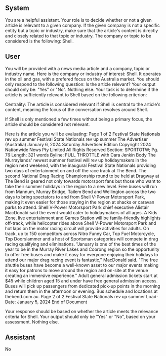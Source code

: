 ## System

You are a helpful assistant. Your role is to decide whether or not a given article is relevant to a given company. If the given company is not a specific entity but a topic or industry, make sure that the article's content is directly and closely related to that topic or industry. The company or topic to be considered is the following: Shell.

## User


You will be provided with a news media article and a company, topic or industry name. Here is the company or industry of interest: Shell. It operates in the oil and gas, with a prefered focus on the Australia market. You should only respond to the following question: Is the article relevant? Your output should only be: "Yes" or "No". Nothing else. Your task is to determine if the article is sufficiently relevant to Shell based on the following criterion:

Centrality: The article is considered relevant if Shell is central to the article's content, meaning the focus of the conversation revolves around Shell.

If Shell is only mentioned a few times without being a primary focus, the article should be considered not relevant.

Here is the article you will be evaluating: Page 1 of 2
Festival State Nationals rev up summer
Festival State Nationals rev up summer
The Advertiser (Australia)
January 6, 2024 Saturday
Advertiser Edition
Copyright 2024 Nationwide News Pty Limited All Rights Reserved
Section: SPORTOTW; Pg. 76
Length: 321 words
Byline: FULL THROTTLE with Cara Jenkin
Body
The Murraylands' newest summer festival will rev up holidaymakers in the region next weekend, with the inaugural 
Festival State Nationals providing two days of entertainment on and off the race track at The Bend.
The second National Drag Racing Championship round to be held at Dragway at The Bend is geared not only 
towards motorsport fans but those who want to take their summer holidays in the region to a new level.
Free buses will run from Mannum, Murray Bridge, Tailem Bend and Wellington across the two days to bring 
spectators to and from Shell V-Power Motorsport Park, making it even easier for those staying in the region at 
shacks or caravan parks to attend.
Shell V-Power Motorsport Park chief executive Alistair MacDonald said the event would cater to holidaymakers of 
all ages.
A Kids Zone, live entertainment and Games Station will be family-friendly highlights off-track, while helicopter rides 
above Shell V-Power Motorsport Park and hot laps on the motor racing circuit will provide activities for adults. On 
track, up to 150 competitors across Nitro Funny Car, Top Fuel Motorcycle, Top Doorslammer and a host of 
Sportsman categories will compete in drag racing qualifying and eliminations.
"January is one of the best times of the year to be in the Murray River Lakes and Coorong region so the opportunity 
to offer free buses and make it easy for everyone enjoying their holidays to attend our major drag racing event is 
fantastic," MacDonald said.
"The free shuttle buses have become a well-known asset to our major events making it easy for patrons to move 
around the region and on-site at the venue creating an immersive experience." Adult general admission tickets start 
at $45 while children aged 15 and under have free general admission access. Buses will pick up passengers from 
dedicated pick-up points in the morning and return them in the afternoon or evening. Bus schedule and locations at 
thebend.com.au.
Page 2 of 2
Festival State Nationals rev up summer
Load-Date: January 5, 2024
End of Document

Your response should be based on whether the article meets the relevance criteria for Shell.
Your output should only be "Yes" or "No", based on your assessment. Nothing else.
            

## Assistant

No

